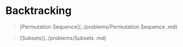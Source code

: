 # Backtracking

> [Permutation Sequence](../problems/Permutation Sequence .md)

> [Subsets](../problems/Subsets .md)
